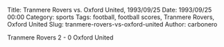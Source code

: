 Title: Tranmere Rovers vs. Oxford United, 1993/09/25
Date: 1993/09/25 00:00
Category: sports
Tags: football, football scores, Tranmere Rovers, Oxford United
Slug: tranmere-rovers-vs-oxford-united
Author: carbonero


Tranmere Rovers 2 - 0 Oxford United
